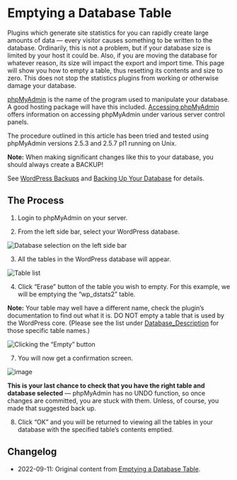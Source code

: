 # Emptying a Database Table

Plugins which generate site statistics for you can rapidly create large amounts of data — every visitor causes something to be written to the database. Ordinarily, this is not a problem, but if your database size is limited by your host it could be. Also, if you are moving the database for whatever reason, its size will impact the export and import time. This page will show you how to empty a table, thus resetting its contents and size to zero. This does not stop the statistics plugins from working or otherwise damage your database.

[phpMyAdmin](https://developer.wordpress.org/advanced-administration/upgrade/phpmyadmin/) is the name of the program used to manipulate your database. A good hosting package will have this included. [Accessing phpMyAdmin](https://developer.wordpress.org/advanced-administration/security/backup/#accessing-phpmyadmin) offers information on accessing phpMyAdmin under various server control panels.

The procedure outlined in this article has been tried and tested using phpMyAdmin versions 2.5.3 and 2.5.7 pl1 running on Unix.

**Note:** When making significant changes like this to your database, you should always create a BACKUP!

See [WordPress Backups](https://developer.wordpress.org/advanced-administration/security/backup/) and [Backing Up Your Database](https://developer.wordpress.org/advanced-administration/security/backup/database/) for details.

## The Process

1. Login to phpMyAdmin on your server.

2. From the left side bar, select your WordPress database.

![Database selection on the left side bar](https://user-images.githubusercontent.com/90067869/189547314-a8bbe78e-70b6-4533-b14e-196a5db35840.png)

3. All the tables in the WordPress database will appear.

![Table list](https://user-images.githubusercontent.com/90067869/189547350-944a1066-e81d-404b-8eca-9125161eb5d4.png)

4. Click “Erase” button of the table you wish to empty. For this example, we will be emptying the “wp_dstats2” table.

**Note:** Your table may well have a different name, check the plugin’s documentation to find out what it is. DO NOT empty a table that is used by the WordPress core. {Please see the list under [Database_Description](https://codex.wordpress.org/Database_Description) for those specific table names.)

![Clicking the “Empty” button](https://user-images.githubusercontent.com/90067869/189547374-2088ff00-3c19-420d-86b7-fbcd0df6ed6d.png)

7. You will now get a confirmation screen.

![image](https://user-images.githubusercontent.com/90067869/189547394-d6a58758-7a2d-420c-9cd6-33de864b3078.png)

**This is your last chance to check that you have the right table and database selected** — phpMyAdmin has no UNDO function, so once changes are committed, you are stuck with them. Unless, of course, you made that suggested back up.

8. Click “OK” and you will be returned to viewing all the tables in your database with the specified table’s contents emptied.

## Changelog

- 2022-09-11: Original content from [Emptying a Database Table](https://wordpress.org/support/article/emptying-a-database-table/).

